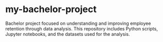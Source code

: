 # my-bachelor-project
Bachelor project focused on understanding and improving employee retention through data analysis. This repository includes Python scripts, Jupyter notebooks, and the datasets used for the analysis.
